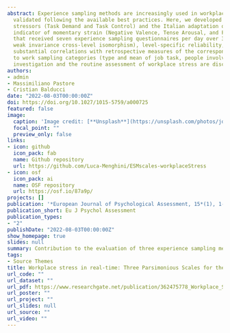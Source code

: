 ```yaml
---
abstract: Experience sampling methods are increasingly used in workplace stress assessment, yet rarely developed and 
  validated following the available best practices. Here, we developed and evaluated parsimonious measures of momentary 
  stressors (Task Demand and Task Control) and the Italian adaptation of the Multidimensional Mood Questionnaire as an 
  indicator of momentary strain (Negative Valence, Tense Arousal, and Fatigue). Data from 139 full-time office workers 
  that received seven experience sampling questionnaires per day over 3 workdays suggested satisfactory validity (including 
  weak invariance cross-level isomorphism), level-specific reliability, and sensitivity to change. The scales also showed
  substantial correlations with retrospective measures of the corresponding or similar constructs and a degree of sensitivity 
  to work sampling categories (type and mean of job task, people involved). Opportunities and recommendations for the
  investigation and the routine assessment of workplace stress are discussed.
authors:
- admin
- Massimiliano Pastore
- Cristian Balducci
date: "2022-08-03T00:00:00Z"
doi: https://doi.org/10.1027/1015-5759/a000725
featured: false
image:
  caption: 'Image credit: [**Unsplash**](https://unsplash.com/photos/jdD8gXaTZsc)'
  focal_point: ""
  preview_only: false
links:
- icon: github
  icon_pack: fab
  name: Github repository
  url: https://github.com/Luca-Menghini/ESMscales-workplaceStress
- icon: osf
  icon_pack: ai
  name: OSF repository
  url: https://osf.io/87a9p/
projects: []
publication: '*European Journal of Psychological Assessment, 15*(1), 1-30'
publication_short: Eu J Psychol Assessment
publication_types:
- "2"
publishDate: "2022-08-03T00:00:00Z"
show_homepage: true
slides: null
summary: Contribution to the evaluation of three experience sampling measures of job stressors and job strain
tags:
- Source Themes
title: Workplace stress in real-time: Three Parsimonious Scales for the Experience Sampling Measurement of Stressors and Strain at Work
url_code: ""
url_dataset: ""
url_pdf: https://www.researchgate.net/publication/362475778_Workplace_Stress_in_Real_Time_Three_Parsimonious_Scales_for_the_Experience_Sampling_Measurement_of_Stressors_and_Strain_at_Work
url_poster: ""
url_project: ""
url_slides: null
url_source: ""
url_video: ""
---
```

